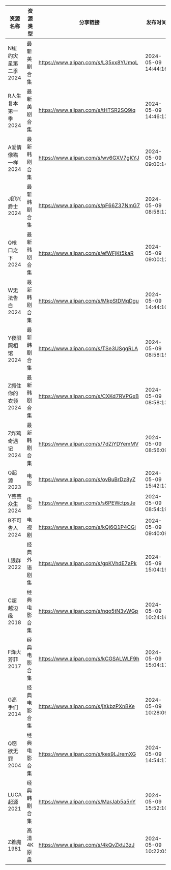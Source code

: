 | 资源名称         | 资源类型   | 分享链接                                 | 发布时间                |
| ------------ | ------ | ------------------------------------ | ------------------- |
| N纽约灾星第二季2024 | 最新美剧合集 | https://www.alipan.com/s/L35xx8YUmoL | 2024-05-09 14:44:16 |
| R人生复本第一季2024 | 最新美剧合集 | https://www.alipan.com/s/tHTSR2SQ9iq | 2024-05-09 14:46:13 |
| A爱情像猫一样2024  | 最新韩剧合集 | https://www.alipan.com/s/wv6GXV7gKYJ | 2024-05-09 09:00:14 |
| J即兴爵士2024    | 最新韩剧合集 | https://www.alipan.com/s/pF66Z37NmG7 | 2024-05-09 08:58:12 |
| Q枪口之下2024    | 最新韩剧合集 | https://www.alipan.com/s/efWFjKt5kaR | 2024-05-09 09:00:12 |
| W无法告白2024    | 最新韩剧合集 | https://www.alipan.com/s/MkpStDMqDgu | 2024-05-09 14:44:10 |
| Y夜限照相馆2024   | 最新韩剧合集 | https://www.alipan.com/s/TSe3USggRLA | 2024-05-09 08:58:15 |
| Z抓住你的衣领2024  | 最新韩剧合集 | https://www.alipan.com/s/CXKd7RVPGxB | 2024-05-09 08:58:13 |
| Z炸鸡奇遇记2024   | 最新韩剧合集 | https://www.alipan.com/s/7dZjYDYemMV | 2024-05-09 08:56:09 |
| Q起源2023      | 电影     | https://www.alipan.com/s/ovBuBrDz8yZ | 2024-05-09 15:42:13 |
| Y芸芸众生2024    | 电影     | https://www.alipan.com/s/s6PEWctpsJe | 2024-05-09 08:54:19 |
| B不可告人2024    | 电视剧    | https://www.alipan.com/s/kQj6Q1P4CGi | 2024-05-09 09:40:09 |
| L狼群2022      | 经典外语剧集 | https://www.alipan.com/s/gpKVhdE7aPk | 2024-05-09 15:04:19 |
| C超越边缘2018    | 经典电影合集 | https://www.alipan.com/s/nqo5tN3vWGp | 2024-05-09 10:24:16 |
| F烽火芳菲2017    | 经典电影合集 | https://www.alipan.com/s/kCGSALWLF9h | 2024-05-09 15:04:17 |
| G高手们2014     | 经典电影合集 | https://www.alipan.com/s/jXkbzPXnBKe | 2024-05-09 10:28:09 |
| Q窃欲无罪2004    | 经典电影合集 | https://www.alipan.com/s/kes9LJremXG | 2024-05-09 14:54:17 |
| LUCA起源2021   | 经典韩剧合集 | https://www.alipan.com/s/MarJab5a5nY | 2024-05-09 15:52:10 |
| Z着魔1981      | 高清4K原盘 | https://www.alipan.com/s/4kQvZktJ3zJ | 2024-05-09 10:22:05 |
